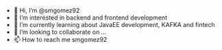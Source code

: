 - 👋 Hi, I’m @smgomez92
- 👀 I’m interested in backend and frontend development
- 🌱 I’m currently learning about JavaEE development, KAFKA and fintech
- 💞️ I’m looking to collaborate on ...
- 📫 How to reach me smgomez92

<!---
smgomez92/smgomez92 is a ✨ special ✨ repository because its `README.md` (this file) appears on your GitHub profile.
You can click the Preview link to take a look at your changes.
--->
